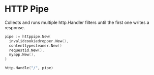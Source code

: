 # HTTP Pipe

Collects and runs multiple http.Handler filters until the first one writes a
response.

```go
pipe := httppipe.New(
  invalidcookiedropper.New(),
  contenttypecleaner.New()
  requestid.New(),
  myapp.New(),
)

http.Handle("/", pipe)
```
